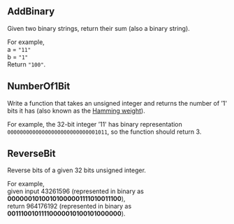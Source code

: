 ## AddBinary

Given two binary strings, return their sum (also a binary string).

For example,  
a = `"11"`  
b = `"1"`  
Return `"100"`.

## NumberOf1Bit

Write a function that takes an unsigned integer and returns the number of ’1' bits it has (also known as the [Hamming weight](https://en.wikipedia.org/wiki/Hamming_weight)).

For example, the 32-bit integer ’11' has binary representation `00000000000000000000000000001011`, so the function should return 3.

## ReverseBit

Reverse bits of a given 32 bits unsigned integer.

For example,  
given input 43261596 (represented in binary as **00000010100101000001111010011100**),  
return 964176192 (represented in binary as **00111001011110000010100101000000**).